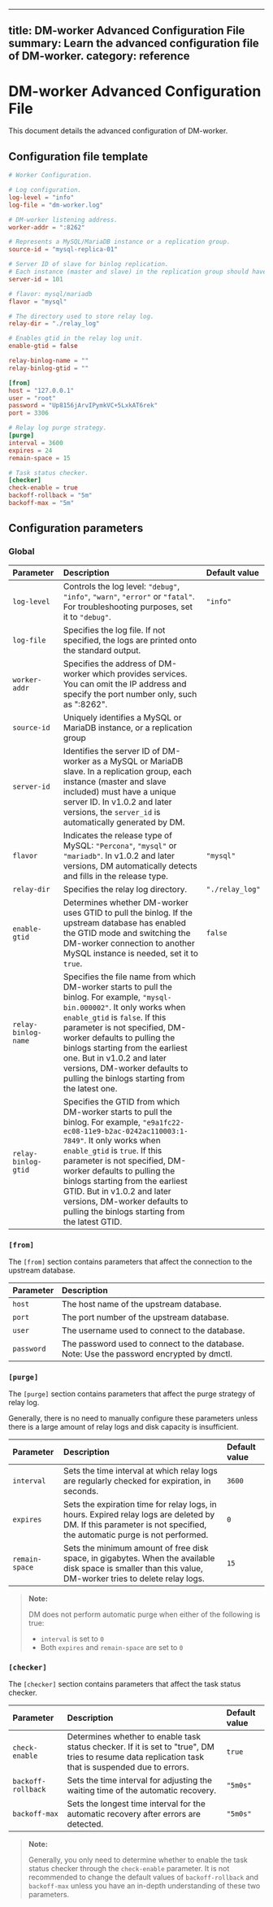 ----
title: DM-worker Advanced Configuration File
summary: Learn the advanced configuration file of DM-worker.
category: reference
---

# DM-worker Advanced Configuration File

This document details the advanced configuration of DM-worker.

## Configuration file template

```toml
# Worker Configuration.

# Log configuration.
log-level = "info"
log-file = "dm-worker.log"

# DM-worker listening address.
worker-addr = ":8262"

# Represents a MySQL/MariaDB instance or a replication group.
source-id = "mysql-replica-01"

# Server ID of slave for binlog replication.
# Each instance (master and slave) in the replication group should have a different server ID.
server-id = 101

# flavor: mysql/mariadb
flavor = "mysql"

# The directory used to store relay log.
relay-dir = "./relay_log"

# Enables gtid in the relay log unit.
enable-gtid = false

relay-binlog-name = ""
relay-binlog-gtid = ""

[from]
host = "127.0.0.1"
user = "root"
password = "Up8156jArvIPymkVC+5LxkAT6rek"
port = 3306

# Relay log purge strategy.
[purge]
interval = 3600
expires = 24
remain-space = 15

# Task status checker.
[checker]
check-enable = true
backoff-rollback = "5m"
backoff-max = "5m"
```

## Configuration parameters

### Global

| Parameter        | Description                           | Default value |
| :------------ | :--------------------------------------- | :---------|
| `log-level` | Controls the log level: `"debug"`, `"info"`, `"warn"`, `"error"` or `"fatal"`. For troubleshooting purposes, set it to `"debug"`. | `"info"` |
| `log-file` | Specifies the log file. If not specified, the logs are printed onto the standard output. |
| `worker-addr` | Specifies the address of DM-worker which provides services. You can omit the IP address and specify the port number only, such as ":8262".| |
| `source-id` | Uniquely identifies a MySQL or MariaDB instance, or a replication group | |
| `server-id` | Identifies the server ID of DM-worker as a MySQL or MariaDB slave. In a replication group, each instance (master and slave included) must have a unique server ID. In v1.0.2 and later versions, the `server_id` is automatically generated by DM. | |
| `flavor` | Indicates the release type of MySQL: `"Percona"`, `"mysql"` or `"mariadb"`. In v1.0.2 and later versions, DM automatically detects and fills in the release type. | `"mysql"`|
| `relay-dir` | Specifies the relay log directory. | `"./relay_log"` |
| `enable-gtid` | Determines whether DM-worker uses GTID to pull the binlog. If the upstream database has enabled the GTID mode and switching the DM-worker connection to another MySQL instance is needed, set it to `true`. | `false` |
| `relay-binlog-name` | Specifies the file name from which DM-worker starts to pull the binlog. For example, `"mysql-bin.000002"`. It only works when `enable_gtid` is `false`. If this parameter is not specified, DM-worker defaults to pulling the binlogs starting from the earliest one. But in v1.0.2 and later versions, DM-worker defaults to pulling the binlogs starting from the latest one. | |
| `relay-binlog-gtid` | Specifies the GTID from which DM-worker starts to pull the binlog. For example, `"e9a1fc22-ec08-11e9-b2ac-0242ac110003:1-7849"`. It only works when `enable_gtid` is `true`. If this parameter is not specified, DM-worker defaults to pulling the binlogs starting from the earliest GTID. But in v1.0.2 and later versions, DM-worker defaults to pulling the binlogs starting from the latest GTID. | |

### `[from]`

The `[from]` section contains parameters that affect the connection to the upstream database.

| Parameter        | Description                           |
| :------------ | :--------------------------------------- |
| `host` | The host name of the upstream database. |
| `port` | The port number of the upstream database. |
| `user` | The username used to connect to the database. |
| `password` | The password used to connect to the database. Note: Use the password encrypted by dmctl. |

### `[purge]`

The `[purge]` section contains parameters that affect the purge strategy of relay log.

Generally, there is no need to manually configure these parameters unless there is a large amount of relay logs and disk capacity is insufficient.

| Parameter        | Description                           | Default value |
| :------------ | :--------------------------------------- | :-------------|
| `interval` | Sets the time interval at which relay logs are regularly checked for expiration, in seconds. | `3600`  |
| `expires` | Sets the expiration time for relay logs, in hours. Expired relay logs are deleted by DM. If this parameter is not specified, the automatic purge is not performed. | `0` |
| `remain-space` | Sets the minimum amount of free disk space, in gigabytes. When the available disk space is smaller than this value, DM-worker tries to delete relay logs. | `15` |

> **Note:**
>
> DM does not perform automatic purge when either of the following is true:
>
> * `interval` is set to `0`
> * Both `expires` and `remain-space` are set to `0`

### `[checker]`

The `[checker]` section contains parameters that affect the task status checker.

| Parameter        | Description                           | Default value |
| :------------ | :--------------------------------------- | :---------------|
| `check-enable` | Determines whether to enable task status checker. If it is set to "true", DM tries to resume data replication task that is suspended due to errors. | `true` |
| `backoff-rollback` | Sets the time interval for adjusting the waiting time of the automatic recovery. | `"5m0s"`|
| `backoff-max` | Sets the longest time interval for the automatic recovery after errors are detected. | `"5m0s"`|

> **Note:**
>
> Generally, you only need to determine whether to enable the task status checker through the `check-enable` parameter. It is not recommended to change the default values of `backoff-rollback` and `backoff-max` unless you have an in-depth understanding of these two parameters.